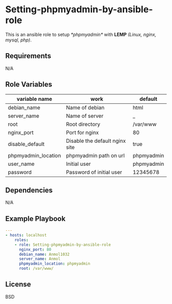 Setting-phpmyadmin-by-ansible-role
==================================
This is an ansible role to setup *\*phpmyadmin\** with **LEMP** *(Linux, nginx, mysql, php)*.

Requirements
------------
N/A

Role Variables
--------------


| variable name | work | default |
| ------------- | --- | --- |
| debian_name   | Name of debian | html |
| server_name   | Name of server | _ |
| root          | Root directory | /var/www |
| nginx_port    | Port for nginx | 80 |
| disable_default | Disable the default nginx site | true |
| phpmyadmin_location | phpmyadmin path on url | phpmyadmin |
| user_name | Initial user | phpmyadmin |
| password | Password of initial user | 12345678 |



Dependencies
------------
N/A

Example Playbook
----------------
```yaml
---
- hosts: localhost
    roles:
    - role: Setting-phpmyadmin-by-ansible-role
      nginx_port: 80
      debian_name: Anmol1032
      server_name: Anmol
      phpmyadmin_location: phpmyadmin
      root: /var/www/
```

License
-------
BSD
